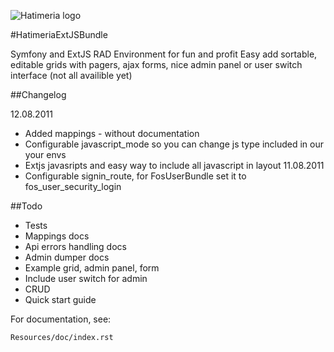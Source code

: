 ![Hatimeria logo](http://hatimeria.pl/assets/img/hatimeria_v_220.png)

#HatimeriaExtJSBundle

Symfony and ExtJS RAD Environment for fun and profit
Easy add sortable, editable grids with pagers, ajax forms, nice admin panel or user switch interface (not all availible yet)

##Changelog

12.08.2011
* Added mappings - without documentation
* Configurable javascript_mode so you can change js type included in our your envs
* Extjs javasripts and easy way to include all javascript in layout
11.08.2011
* Configurable signin_route, for FosUserBundle set it to fos_user_security_login

##Todo

* Tests
* Mappings docs
* Api errors handling docs
* Admin dumper docs
* Example grid, admin panel, form
* Include user switch for admin
* CRUD 
* Quick start guide

For documentation, see:

    Resources/doc/index.rst